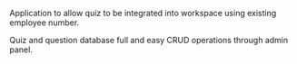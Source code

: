 Application to allow quiz to be integrated into workspace using existing employee number. 

Quiz and question database full and easy CRUD operations through admin panel.

